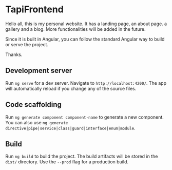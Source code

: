 # TapiFrontend

Hello all, this is my personal website. It has a landing page, an about page. a gallery and a blog. More functionalities will be added in the future. 

Since it is built in Angular, you can follow the standard Angular way to build or serve the project. 

Thanks.

## Development server

Run `ng serve` for a dev server. Navigate to `http://localhost:4200/`. The app will automatically reload if you change any of the source files.

## Code scaffolding

Run `ng generate component component-name` to generate a new component. You can also use `ng generate directive|pipe|service|class|guard|interface|enum|module`.

## Build

Run `ng build` to build the project. The build artifacts will be stored in the `dist/` directory. Use the `--prod` flag for a production build.

